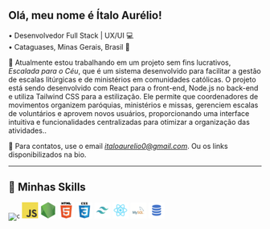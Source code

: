## Olá, meu nome é Ítalo Aurélio!

• Desenvolvedor Full Stack | UX/UI 💻 <br>
• Cataguases, Minas Gerais, Brasil 📌

🔭 Atualmente estou trabalhando em um projeto sem fins lucrativos, *Escalada para o Céu*, que é um sistema desenvolvido para facilitar a gestão de escalas litúrgicas e de ministérios em comunidades católicas. O projeto está sendo desenvolvido com React para o front-end, Node.js no back-end e utiliza Tailwind CSS para a estilização. Ele permite que coordenadores de movimentos organizem paróquias, ministérios e missas, gerenciem escalas de voluntários e aprovem novos usuários, proporcionando uma interface intuitiva e funcionalidades centralizadas para otimizar a organização das atividades..

💬 Para contatos, use o email *italoaurelio0@gmail.com*. Ou os links disponibilizados na bio.

---

## 🚀 Minhas Skills

<code><img height="32" src="https://cdn.iconscout.com/icon/free/png-512/c-programming-569564.png" alt="c"/></code>
<code><img height="32" src="https://raw.githubusercontent.com/github/explore/80688e429a7d4ef2fca1e82350fe8e3517d3494d/topics/javascript/javascript.png" alt="Javascript"/></code>
<code><img height="32" src="https://raw.githubusercontent.com/github/explore/80688e429a7d4ef2fca1e82350fe8e3517d3494d/topics/nodejs/nodejs.png" alt="Nodejs"/></code>
<code><img height="32" src="https://raw.githubusercontent.com/github/explore/80688e429a7d4ef2fca1e82350fe8e3517d3494d/topics/html/html.png" alt="HTML5"/></code>
<code><img height="32" src="https://raw.githubusercontent.com/github/explore/80688e429a7d4ef2fca1e82350fe8e3517d3494d/topics/css/css.png" alt="CSS"/></code>
<code><img height="32" src="https://raw.githubusercontent.com/github/explore/80688e429a7d4ef2fca1e82350fe8e3517d3494d/topics/tailwind/tailwind.png" alt="Tailwind"/></code>
<code><img height="32" src="https://raw.githubusercontent.com/github/explore/80688e429a7d4ef2fca1e82350fe8e3517d3494d/topics/react/react.png" alt="React"/></code>
<code><img height="32" src="https://raw.githubusercontent.com/github/explore/80688e429a7d4ef2fca1e82350fe8e3517d3494d/topics/mysql/mysql.png" alt="MySQL"/></code>
<code><img height="32" src="https://raw.githubusercontent.com/github/explore/80688e429a7d4ef2fca1e82350fe8e3517d3494d/topics/sql/sql.png" alt="SQL"/><code>
